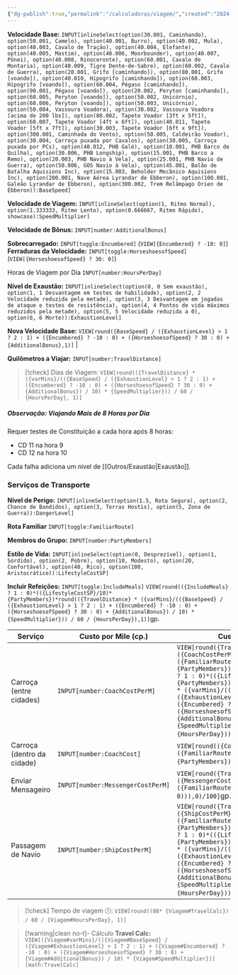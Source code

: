 ```yaml
---
{"dg-publish":true,"permalink":"/calculadoras/viagem/","created":"2024-07-25T17:21:58.000-03:00"}
---
```



**Velocidade Base:** `INPUT[inlineSelect(option(30.001, Caminhando), option(50.001, Camelo), option(40.001, Burro), option(40.002, Mula), option(40.003, Cavalo de Tração), option(40.004, Elefante), option(40.005, Mastim), option(40.006, Moorbounder), option(40.007, Pônei), option(40.008, Rinoceronte), option(60.001, Cavalo de Montaria), option(40.009, Tigre Dente-de-Sabre), option(60.002, Cavalo de Guerra), option(20.001, Grifo [caminhando]), option(80.001, Grifo [voando]), option(40.010, Hipogrifo [caminhando]), option(60.003, Hipogrifo [voando]), option(60.004, Pégaso [caminhando]), option(90.001, Pégaso [voando]), option(20.002, Peryton [caminhando]), option(60.005, Peryton [voando]), option(50.002, Unicórnio), option(60.006, Peryton [voando]), option(50.003, Unicórnio), option(50.004, Vassoura Voadora), option(30.002, Vassoura Voadora [acima de 200 lbs]), option(80.002, Tapete Voador [3ft x 5ft]), option(60.007, Tapete Voador [4ft x 6ft]), option(40.011, Tapete Voador [5ft x 7ft]), option(30.003, Tapete Voador [6ft x 9ft]), option(300.001, Caminhada do Vento), option(50.005, Caldeirão Voador), option(30.004, Carroça puxada por Cavalos), option(30.005, Carroça puxada por PCs), option(40.012, PHB Galé), option(10.001, PHB Barco de Quilha), option(30.006, PHB Longship), option(15.001, PHB Barco a Remo), option(20.003, PHB Navio à Vela), option(25.001, PHB Navio de Guerra), option(50.006, GOS Navio à Vela), option(45.001, Balão de Batalha Aquisions Inc), option(15.003, Beholder Mecânico Aquisions Inc), option(200.001, Nave Aérea Lyrandar de Ebberon), option(100.001, Galeão Lyrandar de Ebberon), option(300.002, Trem Relâmpago Orien de Ebberon)):BaseSpeed]`

**Velocidade de Viagem:** `INPUT[inlineSelect(option(1, Ritmo Normal), option(1.333333, Ritmo Lento), option(0.666667, Ritmo Rápido), showcase):SpeedMultiplier]` 

**Velocidade de Bônus:** `INPUT[number:AdditionalBonus]`

**Sobrecarregado:** `INPUT[toggle:Encumbered]` (`VIEW[{Encumbered} ? -10: 0]`) 
**Ferraduras da Velocidade:** `INPUT[toggle:HorseshoesofSpeed]` (`VIEW[{HorseshoesofSpeed} ? 30: 0]`)

Horas de Viagem por Dia `INPUT[number:HoursPerDay]`

**Nível de Exaustão:** `INPUT[inlineSelect(option(0, 0 Sem exaustão), option(1, 1 Desvantagem em testes de habilidade), option(2, 2 Velocidade reduzida pela metade), option(3, 3 Desvantagem em jogadas de ataque e testes de resistência), option(4, 4 Pontos de vida máximos reduzidos pela metade), option(5, 5 Velocidade reduzida a 0), option(6, 6 Morte)):ExhaustionLevel]`

**Nova Velocidade Base:** `VIEW[round({BaseSpeed} / ({ExhaustionLevel} > 1 ? 2 : 1) + ({Encumbered} ? -10 : 0) + ({HorseshoesofSpeed} ? 30 : 0) + {AdditionalBonus},1)]` |

**Quilômetros a Viajar:** `INPUT[number:TravelDistance]`

> [!check] Dias de Viagem: `VIEW[round(({TravelDistance} * ({varMins}/(({BaseSpeed} / ({ExhaustionLevel} > 1 ? 2 : 1) + ({Encumbered} ? -10 : 0) + ({HorseshoesofSpeed} ? 30 : 0) + {AdditionalBonus}) / 10) * {SpeedMultiplier})) / 60 / {HoursPerDay}, 1)]`

##### Observação: Viajando Mais de 8 Horas por Dia
Requer testes de Constituição a cada hora após 8 horas:
- CD 11 na hora 9
- CD 12 na hora 10

Cada falha adiciona um nível de [[Outros/Exaustão\|Exaustão]].

### Serviços de Transporte
**Nível de Perigo:** `INPUT[inlineSelect(option(1.5, Rota Segura), option(2, Chance de Bandidos), option(3, Terras Hostis), option(5, Zona de Guerra)):DangerLevel]`

**Rota Familiar** `INPUT[toggle:FamiliarRoute]`

**Membros do Grupo:** `INPUT[number:PartyMembers]`

**Estilo de Vida:** `INPUT[inlineSelect(option(0, Desprezível), option(1, Sórdido), option(2, Pobre), option(10, Modesto), option(20, Confortável), option(40, Rico), option(100, Aristocrático)):LifestyleCostSP]`

**Incluir Refeições:** `INPUT[toggle:IncludeMeals]` `VIEW[round(({IncludeMeals} ? 1 : 0)*(({LifestyleCostSP}/10)*{PartyMembers})*round(({TravelDistance} * ({varMins}/(({BaseSpeed} / ({ExhaustionLevel} > 1 ? 2 : 1) + ({Encumbered} ? -10 : 0) + ({HorseshoesofSpeed} ? 30 : 0) + {AdditionalBonus}) / 10) * {SpeedMultiplier})) / 60 / {HoursPerDay}),1)]`gp.

| Serviço | Custo por Mile (cp.) | Custo total gp.cp |
|-|-|-|
| Carroça (entre cidades) | `INPUT[number:CoachCostPerM]` | `VIEW[round({TravelDistance}*({CoachCostPerM}*({DangerLevel}+({FamiliarRoute} ? -0.5 : 0))*{PartyMembers}),0)/100+(({IncludeMeals} ? 1 : 0)*(({LifestyleCostSP}/10)*{PartyMembers})*round(({TravelDistance} * ({varMins}/(({BaseSpeed} / ({ExhaustionLevel} > 1 ? 2 : 1) + ({Encumbered} ? -10 : 0) + ({HorseshoesofSpeed} ? 30 : 0) + {AdditionalBonus}) / 10) * {SpeedMultiplier})) / 60 / {HoursPerDay}))]`gp. |
| Carroça (dentro da cidade)   | `INPUT[number:CoachCost]` | `VIEW[round(({CoachCost}*({DangerLevel}+({FamiliarRoute} ? -0.5 : 0))*{PartyMembers}),0)/100]`gp.          |
| Enviar Mensageiro | `INPUT[number:MessengerCostPerM]` | `VIEW[round({TravelDistance}*({MessengerCostPerM}*({DangerLevel}+({FamiliarRoute} ? -0.5 : 0))),0)/100]`gp.           |
| Passagem de Navio | `INPUT[number:ShipCostPerM]` | `VIEW[round({TravelDistance}*({ShipCostPerM}*({DangerLevel}+({FamiliarRoute} ? -0.5 : 0))*{PartyMembers}),0)/100+(({IncludeMeals} ? 1 : 0)*(({LifestyleCostSP}/10)*{PartyMembers})*round(({TravelDistance} * ({varMins}/(({BaseSpeed} / ({ExhaustionLevel} > 1 ? 2 : 1) + ({Encumbered} ? -10 : 0) + ({HorseshoesofSpeed} ? 30 : 0) + {AdditionalBonus}) / 10) * {SpeedMultiplier})) / 60 / {HoursPerDay}))]`gp. |

> [!check] Tempo de viagem 🕓: `VIEW[round((88* {Viagem#TravelCalc}) / 60 / {Viagem#HoursPerDay}, 1)]`

> [!warning|clean no-t]- Cálculo
> **Travel Calc:** `VIEW[({Viagem#varMins}/(({Viagem#BaseSpeed} / ({Viagem#ExhaustionLevel} > 1 ? 2 : 1) + ({Viagem#Encumbered} ? -10 : 0) + ({Viagem#HorseshoesofSpeed} ? 30 : 0) + {Viagem#AdditionalBonus}) / 10) * {Viagem#SpeedMultiplier})][math:TravelCalc]`

